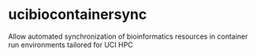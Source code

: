 # ucibiocontainersync
Allow automated synchronization of bioinformatics resources in container run environments tailored for UCI HPC
